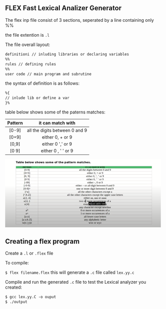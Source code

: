 ## FLEX Fast Lexical Analizer Generator 

The flex inp file consist of 3 sections, seperated by a line containing only %% 

the file extention is `.l` 

The file overall layout: 

``` 
definitioni // inluding libraries or declaring variables 
%% 
rules // defining rules 
%%
user code // main program and subrutine 
``` 

the syntax of definition is as follows: 
```
%{
// inlude lib or define a var 
}% 
```

table below shows some of the paterns matches: 

| Pattern |        it can match with       |
|:-------:|:------------------------------:|
|  [0-9]  | all the digits between 0 and 9 |
|  [0+9]  |        either 0, + or 9        |
|  [0,9]  |        either 0 ',' or 9       |
|  [0 9]  |       either 0 , ' ' or 9      |

![table_of_patterns](./table_of_patterns.png) 


## Creating a flex program 

Create a `.l` or `.flex` file

To compile:

`$ flex filename.flex` this will generate a `.c` file called `lex.yy.c` 

Compile and run the generated `.c` file to test the Lexical analyzer you created: 

```
$ gcc lex.yy.C -o ouput
$ ./output 
```





